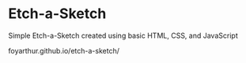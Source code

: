 # Etch-a-Sketch
Simple Etch-a-Sketch created using basic HTML, CSS, and JavaScript

foyarthur.github.io/etch-a-sketch/

